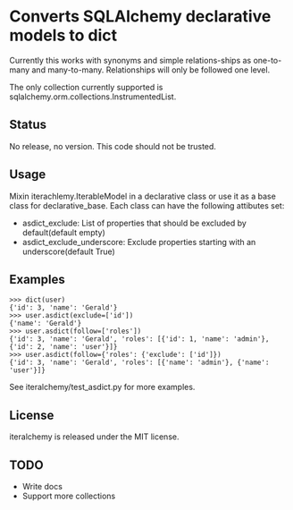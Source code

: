 # Converts SQLAlchemy declarative models to dict

Currently this works with synonyms and simple relations-ships as one-to-many and many-to-many. Relationships will only be followed one level.

The only collection currently supported is sqlalchemy.orm.collections.InstrumentedList.

## Status

No release, no version. This code should not be trusted.

## Usage

Mixin iterachlemy.IterableModel in a declarative class or use it as a base class for declarative\_base. Each class can have the following attibutes set:

* asdict\_exclude: List of properties that should be excluded by default(default empty)
* asdict\_exclude\_underscore: Exclude properties starting with an underscore(default True)

## Examples

```
>>> dict(user)
{'id': 3, 'name': 'Gerald'}
>>> user.asdict(exclude=['id'])
{'name': 'Gerald'}
>>> user.asdict(follow=['roles'])
{'id': 3, 'name': 'Gerald', 'roles': [{'id': 1, 'name': 'admin'}, {'id': 2, 'name': 'user'}]}
>>> user.asdict(follow={'roles': {'exclude': ['id']})
{'id': 3, 'name': 'Gerald', 'roles': [{'name': 'admin'}, {'name': 'user'}]}
```

See iteralchemy/test\_asdict.py for more examples.

## License

iteralchemy is released under the MIT license.


## TODO

* Write docs
* Support more collections
